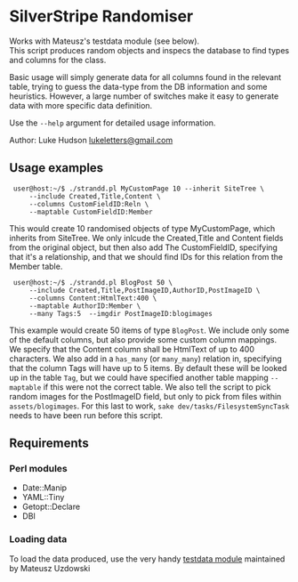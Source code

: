 SilverStripe Randomiser
=======================

Works with Mateusz's testdata module (see below).  
This script produces random objects and inspecs the database to find types and columns for the class.

Basic usage will simply generate data for all columns found in the relevant table, trying to guess the data-type
from the DB information and some heuristics.
However, a large number of switches make it easy to generate data with more specific data definition.

Use the `--help` argument for detailed usage information.

Author: Luke Hudson <lukeletters@gmail.com>

Usage examples
--------------

     user@host:~/$ ./strandd.pl MyCustomPage 10 --inherit SiteTree \
         --include Created,Title,Content \
         --columns CustomFieldID:Reln \
         --maptable CustomFieldID:Member

This would create 10 randomised objects of type MyCustomPage, which inherits from SiteTree.
We only inlcude the Created,Title and Content fields from the original object, but then also add
The CustomFieldID, specifying that it's a relationship, and that we should find IDs for this relation
from the Member table.

     user@host:~/$ ./strandd.pl BlogPost 50 \
         --include Created,Title,PostImageID,AuthorID,PostImageID \
         --columns Content:HtmlText:400 \
         --maptable AuthorID:Member \
         --many Tags:5  --imgdir PostImageID:blogimages

This example would create 50 items of type `BlogPost`.  We include only some of the default columns, but also provide 
some custom column mappings. We specify that the Content column shall be HtmlText of up to 400 characters.
We also add in a `has_many` (or `many_many`) relation in, specifying that the column Tags will have up to 5 items. 
By default these will be looked up in the table `Tag`, but we could have specified another table mapping `--maptable` 
if this were not the correct table.
We also tell the script to pick random images for the PostImageID field, but only to pick from files within `assets/blogimages`.
For this last to work, `sake dev/tasks/FilesystemSyncTask` needs to have been run before this script.


Requirements
------------

### Perl modules ###

 * Date::Manip
 * YAML::Tiny
 * Getopt::Declare
 * DBI

### Loading data ###

To load the data produced, use the very handy [testdata module][testdata] maintained by Mateusz Uzdowski

[testdata]: http://github.com/mateusz/silverstripe-testdata
